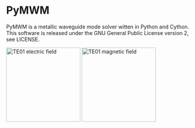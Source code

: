 # PyMWM
PyMWM is a metallic waveguide mode solver witten in Python and Cython.  
This software is released under the GNU General Public License version 2,
see LICENSE.

<img src="https://github.com/mnishida/PyMWM/wiki/images/TE01_electric.png"
     alt="TE01 electric field" title="TE01 electric field" width="200"/>
<img src="https://github.com/mnishida/PyMWM/wiki/images/TE01_magnetic.png"
     alt="TE01 magnetic field" title="TE01 magnetic field" width="200"/>
